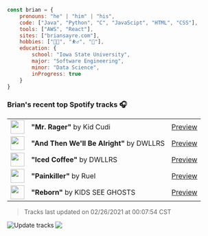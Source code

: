 ```javascript
const brian = {
    pronouns: "he" | "him" | "his",
    code: ["Java", "Python", "C", "JavaScipt", "HTML", "CSS"],
    tools: ["AWS", "React"],
    sites: ["briansayre.com"],
    hobbies: ["👨‍💻", "⛹️‍♂️", "🍳"],
    education: {
        school: "Iowa State University",
        major: "Software Engineering",
        minor: "Data Science",
        inProgress: true
    }
}
```

### Brian's recent top Spotify tracks 🎧
<table>
<!-- top_tracks starts -->
    <tr>
        <td> <img height="32px" src="https://i.scdn.co/image/ab67616d0000485159e842b6a3566a141f27f815"> </td>
        <td> <b>"Mr. Rager"</b> by Kid Cudi</td>
        <td> <a href="https://p.scdn.co/mp3-preview/47487897b32211636eb5cd12e032e39292e3d3db?cid=856b16ed1b17433b9b4ee14b5a0c5a87" target="_blank" > Preview </a> </td>
    </tr>
    <tr>
        <td> <img height="32px" src="https://i.scdn.co/image/ab67616d0000485197d60387d3f119cdf279bde7"> </td>
        <td> <b>"And Then We'll Be Alright"</b> by DWLLRS</td>
        <td> <a href="https://p.scdn.co/mp3-preview/c9e623afef05c1a9cd68e41821050849d9902de0?cid=856b16ed1b17433b9b4ee14b5a0c5a87" target="_blank" > Preview </a> </td>
    </tr>
    <tr>
        <td> <img height="32px" src="https://i.scdn.co/image/ab67616d000048515677cdba1574240eb942fb19"> </td>
        <td> <b>"Iced Coffee"</b> by DWLLRS</td>
        <td> <a href="https://p.scdn.co/mp3-preview/39d018e5d4ef3a4ec8d5af6f038d43da78da93db?cid=856b16ed1b17433b9b4ee14b5a0c5a87" target="_blank" > Preview </a> </td>
    </tr>
    <tr>
        <td> <img height="32px" src="https://i.scdn.co/image/ab67616d00004851f7406e9cbd7f974e7ddf7b0e"> </td>
        <td> <b>"Painkiller"</b> by Ruel</td>
        <td> <a href="https://p.scdn.co/mp3-preview/23c55e5abb8337bd1fd5f1ca8625a1239b41a887?cid=856b16ed1b17433b9b4ee14b5a0c5a87" target="_blank" > Preview </a> </td>
    </tr>
    <tr>
        <td> <img height="32px" src="https://i.scdn.co/image/ab67616d00004851013c00ee367dd85396f79c82"> </td>
        <td> <b>"Reborn"</b> by KIDS SEE GHOSTS</td>
        <td> <a href="https://p.scdn.co/mp3-preview/5fae53eae3dc211dc91b785e655f940bcf17a0fc?cid=856b16ed1b17433b9b4ee14b5a0c5a87" target="_blank" > Preview </a> </td>
    </tr>
<!-- top_tracks ends -->
</table>

<!-- last_updated starts -->
> Tracks last updated on 02/26/2021 at 00:07:54 CST
<!-- last_updated ends -->

<a href="https://github.com/briansayre/briansayre/actions?query=workflow%3A%22Update+Spotify+tracks%22"><img src="https://github.com/briansayre/briansayre/workflows/Update%20Spotify%20tracks/badge.svg" align="left" alt="Update tracks"></a>

![](https://visitor-badge.glitch.me/badge?page_id=briansayre.briansayre)
